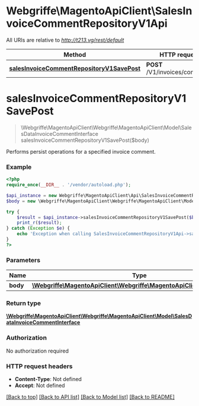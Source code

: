 # Webgriffe\MagentoApiClient\SalesInvoiceCommentRepositoryV1Api

All URIs are relative to *http://t213.vg/rest/default*

Method | HTTP request | Description
------------- | ------------- | -------------
[**salesInvoiceCommentRepositoryV1SavePost**](SalesInvoiceCommentRepositoryV1Api.md#salesInvoiceCommentRepositoryV1SavePost) | **POST** /V1/invoices/comments | 


# **salesInvoiceCommentRepositoryV1SavePost**
> \Webgriffe\MagentoApiClient\Webgriffe\MagentoApiClient\Model\SalesDataInvoiceCommentInterface salesInvoiceCommentRepositoryV1SavePost($body)



Performs persist operations for a specified invoice comment.

### Example
```php
<?php
require_once(__DIR__ . '/vendor/autoload.php');

$api_instance = new Webgriffe\MagentoApiClient\Api\SalesInvoiceCommentRepositoryV1Api();
$body = new \Webgriffe\MagentoApiClient\Webgriffe\MagentoApiClient\Model\Body76(); // \Webgriffe\MagentoApiClient\Webgriffe\MagentoApiClient\Model\Body76 | 

try {
    $result = $api_instance->salesInvoiceCommentRepositoryV1SavePost($body);
    print_r($result);
} catch (Exception $e) {
    echo 'Exception when calling SalesInvoiceCommentRepositoryV1Api->salesInvoiceCommentRepositoryV1SavePost: ', $e->getMessage(), PHP_EOL;
}
?>
```

### Parameters

Name | Type | Description  | Notes
------------- | ------------- | ------------- | -------------
 **body** | [**\Webgriffe\MagentoApiClient\Webgriffe\MagentoApiClient\Model\Body76**](../Model/\Webgriffe\MagentoApiClient\Webgriffe\MagentoApiClient\Model\Body76.md)|  | [optional]

### Return type

[**\Webgriffe\MagentoApiClient\Webgriffe\MagentoApiClient\Model\SalesDataInvoiceCommentInterface**](../Model/SalesDataInvoiceCommentInterface.md)

### Authorization

No authorization required

### HTTP request headers

 - **Content-Type**: Not defined
 - **Accept**: Not defined

[[Back to top]](#) [[Back to API list]](../../README.md#documentation-for-api-endpoints) [[Back to Model list]](../../README.md#documentation-for-models) [[Back to README]](../../README.md)

